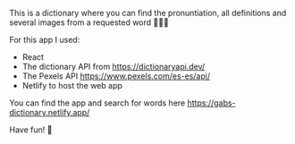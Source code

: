 This is a dictionary where you can find the pronuntiation, all definitions and several images from a requested word 👀🔎📖

For this app I used:
* React
* The dictionary API from https://dictionaryapi.dev/ 
* The Pexels API https://www.pexels.com/es-es/api/
* Netlify to host the web app

You can find the app and search for words here https://gabs-dictionary.netlify.app/

Have fun! 🌠
